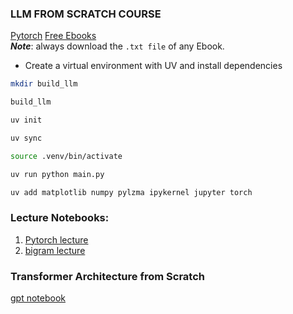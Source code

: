 ### LLM FROM SCRATCH COURSE

[Pytorch](https://pytorch.org/get-started/locally/)
[Free Ebooks](https://www.gutenberg.org/)   
***Note***: always download the ```.txt file``` of any Ebook.

* Create a virtual environment with UV and install dependencies

```bash
mkdir build_llm

build_llm

uv init

uv sync

source .venv/bin/activate

uv run python main.py

uv add matplotlib numpy pylzma ipykernel jupyter torch
```

### Lecture Notebooks:
1. [Pytorch lecture](pytorch-examples.ipynb)
2. [bigram lecture](llm_from_scratch.ipynb)

### Transformer Architecture from Scratch
[gpt notebook]()
